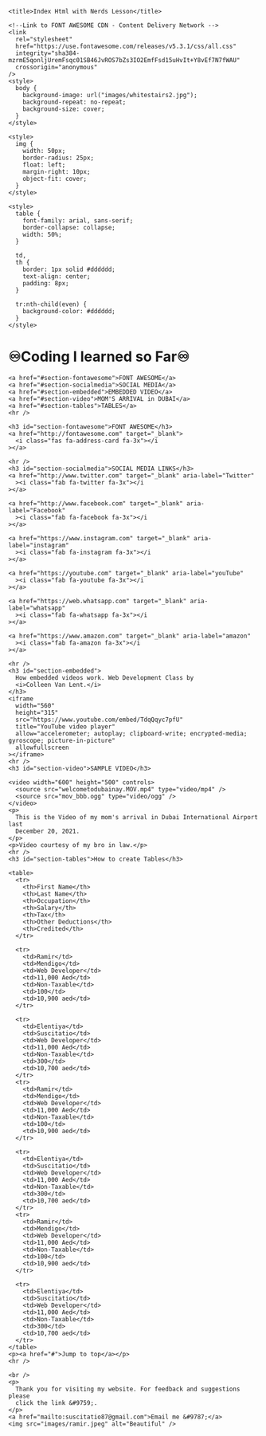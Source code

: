 <!DOCTYPE html>
<html lang="en">
  <head>
    <meta charset="UTF-8" />

    <title>Index Html with Nerds Lesson</title>

    <!--Link to FONT AWESOME CDN - Content Delivery Network -->
    <link
      rel="stylesheet"
      href="https://use.fontawesome.com/releases/v5.3.1/css/all.css"
      integrity="sha384-mzrmE5qonljUremFsqc01SB46JvROS7bZs3IO2EmfFsd15uHvIt+Y8vEf7N7fWAU"
      crossorigin="anonymous"
    />
    <style>
      body {
        background-image: url("images/whitestairs2.jpg");
        background-repeat: no-repeat;
        background-size: cover;
      }
    </style>

    <style>
      img {
        width: 50px;
        border-radius: 25px;
        float: left;
        margin-right: 10px;
        object-fit: cover;
      }
    </style>

    <style>
      table {
        font-family: arial, sans-serif;
        border-collapse: collapse;
        width: 50%;
      }

      td,
      th {
        border: 1px solid #dddddd;
        text-align: center;
        padding: 8px;
      }

      tr:nth-child(even) {
        background-color: #dddddd;
      }
    </style>
  </head>

  <body>
    <h1>&#9854;Coding I learned so Far&#9854;</h1>

    <a href="#section-fontawesome">FONT AWESOME</a>
    <a href="#section-socialmedia">SOCIAL MEDIA</a>
    <a href="#section-embedded">EMBEDDED VIDEO</a>
    <a href="#section-video">MOM'S ARRIVAL in DUBAI</a>
    <a href="#section-tables">TABLES</a>
    <hr />

    <h3 id="section-fontawesome">FONT AWESOME</h3>
    <a href="http://fontawesome.com" target="_blank">
      <i class="fas fa-address-card fa-3x"></i
    ></a>

    <hr />
    <h3 id="section-socialmedia">SOCIAL MEDIA LINKS</h3>
    <a href="http://www.twitter.com" target="_blank" aria-label="Twitter"
      ><i class="fab fa-twitter fa-3x"></i
    ></a>

    <a href="http://www.facebook.com" target="_blank" aria-label="Facebook"
      ><i class="fab fa-facebook fa-3x"></i
    ></a>

    <a href="https://www.instagram.com" target="_blank" aria-label="instagram"
      ><i class="fab fa-instagram fa-3x"></i
    ></a>

    <a href="https://youtube.com" target="_blank" aria-label="youTube"
      ><i class="fab fa-youtube fa-3x"></i
    ></a>

    <a href="https://web.whatsapp.com" target="_blank" aria-label="whatsapp"
      ><i class="fab fa-whatsapp fa-3x"></i
    ></a>

    <a href="https://www.amazon.com" target="_blank" aria-label="amazon"
      ><i class="fab fa-amazon fa-3x"></i
    ></a>

    <hr />
    <h3 id="section-embedded">
      How embedded videos work. Web Development Class by
      <i>Colleen Van Lent.</i>
    </h3>
    <iframe
      width="560"
      height="315"
      src="https://www.youtube.com/embed/TdqQqyc7pfU"
      title="YouTube video player"
      allow="accelerometer; autoplay; clipboard-write; encrypted-media; gyroscope; picture-in-picture"
      allowfullscreen
    ></iframe>
    <hr />
    <h3 id="section-video">SAMPLE VIDEO</h3>

    <video width="600" height="500" controls>
      <source src="welcometodubainay.MOV.mp4" type="video/mp4" />
      <source src="mov_bbb.ogg" type="video/ogg" />
    </video>
    <p>
      This is the Video of my mom's arrival in Dubai International Airport last
      December 20, 2021.
    </p>
    <p>Video courtesy of my bro in law.</p>
    <hr />
    <h3 id="section-tables">How to create Tables</h3>

    <table>
      <tr>
        <th>First Name</th>
        <th>Last Name</th>
        <th>Occupation</th>
        <th>Salary</th>
        <th>Tax</th>
        <th>Other Deductions</th>
        <th>Credited</th>
      </tr>

      <tr>
        <td>Ramir</td>
        <td>Mendigo</td>
        <td>Web Developer</td>
        <td>11,000 Aed</td>
        <td>Non-Taxable</td>
        <td>100</td>
        <td>10,900 aed</td>
      </tr>

      <tr>
        <td>Elentiya</td>
        <td>Suscitatio</td>
        <td>Web Developer</td>
        <td>11,000 Aed</td>
        <td>Non-Taxable</td>
        <td>300</td>
        <td>10,700 aed</td>
      </tr>
      <tr>
        <td>Ramir</td>
        <td>Mendigo</td>
        <td>Web Developer</td>
        <td>11,000 Aed</td>
        <td>Non-Taxable</td>
        <td>100</td>
        <td>10,900 aed</td>
      </tr>

      <tr>
        <td>Elentiya</td>
        <td>Suscitatio</td>
        <td>Web Developer</td>
        <td>11,000 Aed</td>
        <td>Non-Taxable</td>
        <td>300</td>
        <td>10,700 aed</td>
      </tr>
      <tr>
        <td>Ramir</td>
        <td>Mendigo</td>
        <td>Web Developer</td>
        <td>11,000 Aed</td>
        <td>Non-Taxable</td>
        <td>100</td>
        <td>10,900 aed</td>
      </tr>

      <tr>
        <td>Elentiya</td>
        <td>Suscitatio</td>
        <td>Web Developer</td>
        <td>11,000 Aed</td>
        <td>Non-Taxable</td>
        <td>300</td>
        <td>10,700 aed</td>
      </tr>
    </table>
    <p><a href="#">Jump to top</a></p>
    <hr />

    <br />
    <p>
      Thank you for visiting my website. For feedback and suggestions please
      click the link &#9759;.
    </p>
    <a href="mailto:suscitatio87@gmail.com">Email me &#9787;</a>
    <img src="images/ramir.jpeg" alt="Beautiful" />
  </body>
</html>
